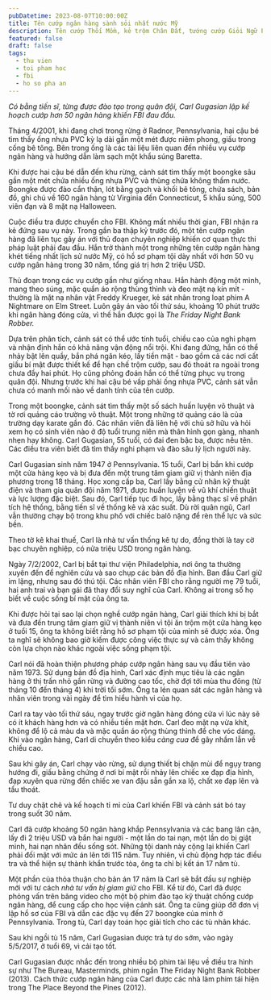 ```yaml
---
pubDatetime: 2023-08-07T10:00:00Z
title: Tên cướp ngân hàng sành sỏi nhất nước Mỹ
description: Tên cướp Thối Mồm, kẻ trộm Chân Đất, tướng cướp Giỏi Ngữ Pháp… tất cả những tên tội phạm này đều lọt lưới một phần vì biệt danh do FBI đặt.
featured: false
draft: false
tags:
  - thu vien
  - toi pham hoc
  - fbi
  - ho so pha an
---
```


_Có bằng tiến sĩ, từng được đào tạo trong quân đội, Carl Gugasian lập kế hoạch cướp hơn 50 ngân hàng khiến FBI đau đầu._

Tháng 4/2001, khi đang chơi trong rừng ở Radnor, Pennsylvania, hai cậu bé tìm thấy ống nhựa PVC kỳ lạ dài gần một mét được niêm phong, giấu trong cống bê tông. Bên trong ống là các tài liệu liên quan đến nhiều vụ cướp ngân hàng và hướng dẫn làm sạch một khẩu súng Baretta.

Khi được hai cậu bé dẫn đến khu rừng, cảnh sát tìm thấy một boongke sâu gần một mét chứa nhiều ống nhựa PVC và thùng chứa không thấm nước. Boongke được đào cẩn thận, lót bằng gạch và khối bê tông, chứa sách, bản đồ, ghi chú về 160 ngân hàng từ Virginia đến Connecticut, 5 khẩu súng, 500 viên đạn và 8 mặt nạ Halloween.

Cuộc điều tra được chuyển cho FBI. Không mất nhiều thời gian, FBI nhận ra kẻ đứng sau vụ này. Trong gần ba thập kỷ trước đó, một tên cướp ngân hàng đã liên tục gây án với thủ đoạn chuyên nghiệp khiến cơ quan thực thi pháp luật phải đau đầu. Hắn trở thành một trong những tên cướp ngân hàng khét tiếng nhất lịch sử nước Mỹ, có hồ sơ phạm tội dày nhất với hơn 50 vụ cướp ngân hàng trong 30 năm, tổng giá trị hơn 2 triệu USD.

Thủ đoạn trong các vụ cướp gần như giống nhau. Hắn hành động một mình, mang theo súng, mặc quần áo rộng thùng thình và đeo mặt nạ kín mít - thường là mặt nạ nhân vật Freddy Krueger, kẻ sát nhân trong loạt phim A Nightmare on Elm Street. Luôn gây án vào tối thứ sáu, khoảng 10 phút trước khi ngân hàng đóng cửa, vì thế hắn được gọi là _The Friday Night Bank Robber._

Dựa trên phân tích, cảnh sát có thể ước tính tuổi, chiều cao của nghi phạm và nhận định hắn có khả năng vận động nổi trội. Khi đang đứng, hắn có thể nhảy bật lên quầy, bắn phá ngăn kéo, lấy tiền mặt - bao gồm cả các nơi cất giấu bí mật được thiết kế để hạn chế trộm cướp, sau đó thoát ra ngoài trong chưa đầy hai phút. Họ cũng phỏng đoán hắn có thể từng phục vụ trong quân đội. Nhưng trước khi hai cậu bé vấp phải ống nhựa PVC, cảnh sát vẫn chưa có manh mối nào về danh tính của tên cướp.

Trong một boongke, cảnh sát tìm thấy một số sách huấn luyện võ thuật và tờ rơi quảng cáo trường võ thuật. Một trong những tờ quảng cáo là của trường dạy karate gần đó. Các nhân viên đã liên hệ với chủ sở hữu và hỏi xem họ có sinh viên nào ở độ tuổi trung niên mà thân hình gọn gàng, nhanh nhẹn hay không. Carl Gugasian, 55 tuổi, có đai đen bậc ba, được nêu tên. Các điều tra viên biết đã tìm thấy nghi phạm và đào sâu lý lịch người này.

Carl Gugasian sinh năm 1947 ở Pennsylvania. 15 tuổi, Carl bị bắn khi cướp một cửa hàng kẹo và bị đưa đến một trung tâm giam giữ vị thành niên địa phương trong 18 tháng. Học xong cấp ba, Carl lấy bằng cử nhân kỹ thuật điện và tham gia quân đội năm 1971, được huấn luyện về vũ khí chiến thuật và lực lượng đặc biệt. Sau đó, Carl tiếp tục đi học, lấy bằng thạc sĩ về phân tích hệ thống, bằng tiến sĩ về thống kê và xác suất. Dù rời quân ngũ, Carl vẫn thường chạy bộ trong khu phố với chiếc balô nặng để rèn thể lực và sức bền.

Theo tờ kê khai thuế, Carl là nhà tư vấn thống kê tự do, đồng thời là tay cờ bạc chuyên nghiệp, có nửa triệu USD trong ngân hàng.

Ngày 7/2/2002, Carl bị bắt tại thư viện Philadelphia, nơi ông ta thường xuyên đến để nghiên cứu và sao chụp các bản đồ địa hình. Ban đầu Carl giữ im lặng, nhưng sau đó thú tội. Các nhân viên FBI cho rằng người mẹ 79 tuổi, hai anh trai và bạn gái đã thay đổi suy nghĩ của Carl. Không ai trong số họ biết về cuộc sống bí mật của ông ta.

Khi được hỏi tại sao lại chọn nghề cướp ngân hàng, Carl giải thích khi bị bắt và đưa đến trung tâm giam giữ vị thành niên vì tội ăn trộm một cửa hàng kẹo ở tuổi 15, ông ta không biết rằng hồ sơ phạm tội của mình sẽ được xóa. Ông ta nghĩ sẽ không bao giờ kiếm được công việc thực sự và cảm thấy không còn lựa chọn nào khác ngoài việc sống phạm tội.

Carl nói đã hoàn thiện phương pháp cướp ngân hàng sau vụ đầu tiên vào năm 1973. Sử dụng bản đồ địa hình, Carl xác định mục tiêu là các ngân hàng ở thị trấn nhỏ gần rừng và đường cao tốc, chờ đợi tới mùa thu đông (từ tháng 10 đến tháng 4) khi trời tối sớm. Ông ta lén quan sát các ngân hàng và nhân viên trong vài ngày để tìm hiểu hành vi của họ.

Carl ra tay vào tối thứ sáu, ngay trước giờ ngân hàng đóng cửa vì lúc này sẽ có ít khách hàng hơn và có nhiều tiền mặt hơn. Carl đeo mặt nạ vừa khít, không để lộ cả màu da và mặc quần áo rộng thùng thình để che vóc dáng. Khi vào ngân hàng, Carl di chuyển theo kiểu _càng cua_ để gây nhầm lẫn về chiều cao.

Sau khi gây án, Carl chạy vào rừng, sử dụng thiết bị chặn mùi để ngụy trang hướng đi, giấu bằng chứng ở nơi bí mật rồi nhảy lên chiếc xe đạp địa hình, đạp xuyên qua rừng đến chiếc xe van đậu sẵn gần xa lộ, chất xe đạp lên và tẩu thoát.

Tư duy chặt chẽ và kế hoạch tỉ mỉ của Carl khiến FBI và cảnh sát bó tay trong suốt 30 năm.

Carl đã cướp khoảng 50 ngân hàng khắp Pennsylvania và các bang lân cận, lấy đi 2 triệu USD và bắn hai người - một lần do tai nạn, một lần do bị giật mình, hai nạn nhân đều sống sót. Những tội danh này cộng lại khiến Carl phải đối mặt với mức án lên tới 115 năm. Tuy nhiên, vì chủ động hợp tác điều tra và thể hiện sự thành khẩn trước tòa, ông ta chỉ bị kết án 17 năm tù.

Một phần của thỏa thuận cho bản án 17 năm là Carl sẽ bắt đầu sự nghiệp mới với tư cách _nhà tư vấn bị giam giữ_ cho FBI. Kể từ đó, Carl đã được phỏng vấn trên băng video cho một bộ phim đào tạo kỹ thuật chống cướp ngân hàng, để cung cấp cho học viện cảnh sát. Ông ta cũng giúp đỡ đơn vị lập hồ sơ của FBI và dẫn các đặc vụ đến 27 boongke của mình ở Pennsylvania. Trong tù, Carl dạy toán học giải tích cho các tù nhân khác.

Sau khi ngồi tù 15 năm, Carl Gugasian được trả tự do sớm, vào ngày 5/5/2017, ở tuổi 69, vì cải tạo tốt.

Carl Gugasian được nhắc đến trong nhiều bộ phim tài liệu về điều tra hình sự như The Bureau, Masterminds, phim ngắn The Friday Night Bank Robber (2013). Cách thức cướp ngân hàng của Carl được các nhà làm phim tái hiện trong The Place Beyond the Pines (2012).